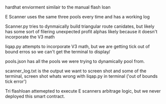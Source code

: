 hardhat enviorment  similair to the manual flash loan 

E Scanner uses the same three pools every time and has a working log 

Scanner.py tries to dynmaically build triangular route canidates, but likely has some sort of filering unexpected profit alphas likely because 
it doesn't incorporate the V3 math 

liqap.py attempts to incorporate V3 math, but we are getting tick out of bound erros so we can't get the terminal to display/

pools.json has all the pools we were trying to dynamically pool from. 

scanner_log.txt is the output we want to screen shot and some of the terminal,  screen shot whats wrong with liqap.py in terminal ('out of bounds tick error')

Tri flashloan attemepted to execute E scanners arbitrage logic, but we never deployed this smart contract. 
